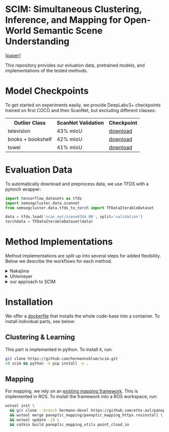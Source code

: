 # SCIM: Simultaneous Clustering, Inference, and Mapping for Open-World Semantic Scene Understanding

[[paper](https://arxiv.org/abs/2206.10670)]


This repository provides our evluation data, pretrained models, and implementations of the tested methods.

# Model Checkpoints

To get started on experiments easily, we provide DeepLabv3+ checkpoints trained on first COCO and then ScanNet, but excluding different classes:

<table>
<tr><th>Outlier Class</th><th>ScanNet Validation</th><th>Checkpoint</th></tr>
<tr><td>television</td><td>43% mIoU</td><td><a target="_blank" href="https://zenodo.org/record/6840795/files/deeplab_no_tv.pth?download=1">download</a></td></tr>
<tr><td>books + bookshelf</td><td>42% mIoU</td><td><a target="_blank" href="https://zenodo.org/record/6840795/files/deeplab_no_books.pth?download=1">download</a></td></tr>
<tr><td>towel</td><td>41% mIoU</td><td><a target="_blank" href="https://zenodo.org/record/6840795/files/deeplab_no_towel.pth?download=1">download</a></td></tr>
</table>

# Evaluation Data

To automatically download and preprocess data, we use TFDS with a pytorch wrapper:

```python
import tensorflow_datasets as tfds
import semsegcluster.data.scannet
from semsegcluster.data.tfds_to_torch import TFDataIterableDataset

data = tfds.load('scan_net/scene0354_00', split='validation')
torchdata = TFDataIterableDataset(data)
```

# Method Implementations

Method implementations are split up into several steps for added flexibility. Below we describe the workflows for each method.

<details>
  <summary>Nakajima</summary>

1. run inference  
```bash 
python deeplab/scannet_inference.py with subset=$SCENE and pretrained_model=$MODEL
```
2. run mapping (for flexibility, we run semantic mapping and uncertainty mapping separately)
```bash
roslaunch panoptic_mapping_utils scannnet_mapping.launch scene:=$SCENE model:=$MODEL
roslaunch panoptic_mapping_utils scannnet_uncertmap.launch scene:=$SCENE model:=$MODEL
```
3. render the maps
```bash
panoptic_mapping_utils scannnet_predrender.launch scene:=$SCENE model:=$MODEL
panoptic_mapping_utils scannnet_voxelidrender.launch scene:=$SCENE model:=$MODEL
panoptic_mapping_utils scannnet_uncertrender.launch scene:=$SCENE model:=$MODEL
```
4. get the geometric features (we run 3DSmoothNet in a singularity container)
```bash
singularity run --nv --bind $OUTPUTS/$SCENE/$MODEL/point_cloud_0.ply:/pc.ply --bind $OUTPUTS/$SCENE/$MODEL/smoothnet:/output --bind $SMOOTHNET_DATA/evaluate:/3DSmoothNet/data/evaluate --bind $SMOOTHNET_DATA/logs:/3DSmoothNet/logs --bind $SMOOTHNET_DATA/preprocessed:/preprocessed smoothnet.simg
roslaunch panoptic_mapping_utils scannnet_geofeatures.launch scene:=$SCENE model:=$MODEL
```
5. run parameter optimisation and clustering
```bash
python3 deeplab/scannet_nakajima.py best_mcl_nakajima  with subset=$SCENE pretrained_model=$MODEL n_calls=100 shard=20
```
  </details>

<details>
  <summary>Uhlemeyer</summary>

1. run inference  
```bash 
python deeplab/scannet_inference.py with subset=$SCENE and pretrained_model=$MODEL
```

2. run meta-segmentation and clustering
```bash
python3 deeplab/scannet_uhlemeyer.py with subset=$SCENE pretrained_model=$MODEL pred_name=pred uncert_name=maxlogit-pp eps=3.5 min_samples=10
```
3. train the segmentation model and run inference with the new model
```bash
python deeplab/scannet_adaptation.py with subset=$SCENE and pretrained_model=$MODEL pseudolabels=uhlemeyer<id>
python deeplab/scannet_adaptedinference.py with training=<id from above> subset=$SCENE
```
  </details>

<details>
  <summary>our approach to SCIM</summary>
  
1. run inference  
```bash 
python deeplab/scannet_inference.py with subset=$SCENE and pretrained_model=$MODEL
```
2. run mapping (for flexibility, we run semantic mapping and uncertainty mapping separately)
```bash
roslaunch panoptic_mapping_utils scannnet_mapping.launch scene:=$SCENE model:=$MODEL
roslaunch panoptic_mapping_utils scannnet_uncertmap.launch scene:=$SCENE model:=$MODEL
```
3. render the maps
```bash
panoptic_mapping_utils scannnet_predrender.launch scene:=$SCENE model:=$MODEL
panoptic_mapping_utils scannnet_voxelidrender.launch scene:=$SCENE model:=$MODEL
panoptic_mapping_utils scannnet_uncertrender.launch scene:=$SCENE model:=$MODEL
```
4. get the geometric features (we run 3DSmoothNet in a singularity container)
```bash
singularity run --nv --bind $OUTPUTS/$SCENE/$MODEL/point_cloud_0.ply:/pc.ply --bind $OUTPUTS/$SCENE/$MODEL/smoothnet:/output --bind $SMOOTHNET_DATA/evaluate:/3DSmoothNet/data/evaluate --bind $SMOOTHNET_DATA/logs:/3DSmoothNet/logs --bind $SMOOTHNET_DATA/preprocessed:/preprocessed smoothnet.simg
roslaunch panoptic_mapping_utils scannnet_geofeatures.launch scene:=$SCENE model:=$MODEL
```
5. run parameter optimisation and clustering (here we combine segmentation feautures, geometric features, and DINO; see the `deeplab/` folder for different scripts combining different features)
```bash
python3 deeplab/scannet_segandgeoanddino.py best_hdbscan  with subset=$SCENE pretrained_model=$MODEL n_calls=200 cluster_selection_method=eom
```
6. combine clustering and mapping into pseudolabels (`outlier` needs to be adjusted dependent on the clustering above)
```bash 
python deeplab/pseudolabel.py with subset=$SCENE and pretrained_model=$MODEL outlier=segandgeoanddinohdbscan<id>
```
7. train the segmentation model and run inference with the new model
```bash
python deeplab/scannet_adaptation.py with subset=$SCENE and pretrained_model=$MODEL pseudolabels=merged-pseudolabel-pred-segandgeoanddinohdbscan<id>
python deeplab/scannet_adaptedinference.py with training=<id from above> subset=$SCENE
```
 </details>
  
# Installation

We offer a [dockerfile](https://github.com/hermannsblum/scim/blob/main/Dockerfile) that installs the whole code-base into a container. To install individual parts, see below:
  
## Clustering & Learning
  
This part is implemented in python. To install it, run:
```bash
git clone https://github.com/hermannsblum/scim.git
cd scim && python -m pip install -e .
```
  
## Mapping
  
For mapping, we rely on an [existing mapping framework](https://github.com/ethz-asl/panoptic_mapping). This is implemented in ROS. To install the framework into a ROS workspace, run:
```bash
wstool init \
  && git clone --branch hermann-devel https://github.com/ethz-asl/panoptic_mapping.git \
  && wstool merge panoptic_mapping/panoptic_mapping_https.rosinstall \
  && wstool update -j8 \
  && catkin build panoptic_mapping_utils point_cloud_io
```
